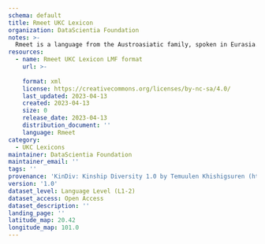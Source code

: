 ```yaml
---
schema: default
title: Rmeet UKC Lexicon
organization: DataScientia Foundation
notes: >-
  Rmeet is a language from the Austroasiatic family, spoken in Eurasia. The UKC Lexicon of Rmeet is represented as a lexico-semantic network. It consists of words, word senses, synsets, as well as sense-level and synset-level relationships.
resources:
  - name: Rmeet UKC Lexicon LMF format
    url: >-
      
    format: xml
    license: https://creativecommons.org/licenses/by-nc-sa/4.0/
    last_updated: 2023-04-13
    created: 2023-04-13
    size: 0
    release_date: 2023-04-13
    distribution_document: ''
    language: Rmeet
category:
  - UKC Lexicons
maintainer: DataScientia Foundation
maintainer_email: ''
tags: ''
provenance: 'KinDiv: Kinship Diversity 1.0 by Temuulen Khishigsuren (http://ukc.disi.unitn.it/index.php/kinship/); Princeton WordNet 2.1 by Princeton University (https://wordnet.princeton.edu)'
version: '1.0'
dataset_level: Language Level (L1-2)
dataset_access: Open Access
dataset_description: ''
landing_page: ''
latitude_map: 20.42
longitude_map: 101.0
---
```

